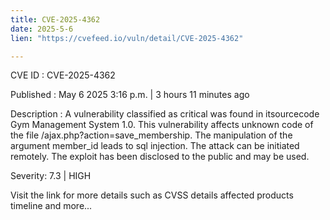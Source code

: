 ```yaml
---
title: CVE-2025-4362
date: 2025-5-6
lien: "https://cvefeed.io/vuln/detail/CVE-2025-4362"

---
```


CVE ID : CVE-2025-4362

Published :  May 6
2025
3:16 p.m. | 3 hours
11 minutes ago

Description : A vulnerability classified as critical was found in itsourcecode Gym Management System 1.0. This vulnerability affects unknown code of the file /ajax.php?action=save_membership. The manipulation of the argument member_id leads to sql injection. The attack can be initiated remotely. The exploit has been disclosed to the public and may be used.

Severity: 7.3 | HIGH

Visit the link for more details
such as CVSS details
affected products
timeline
and more...
